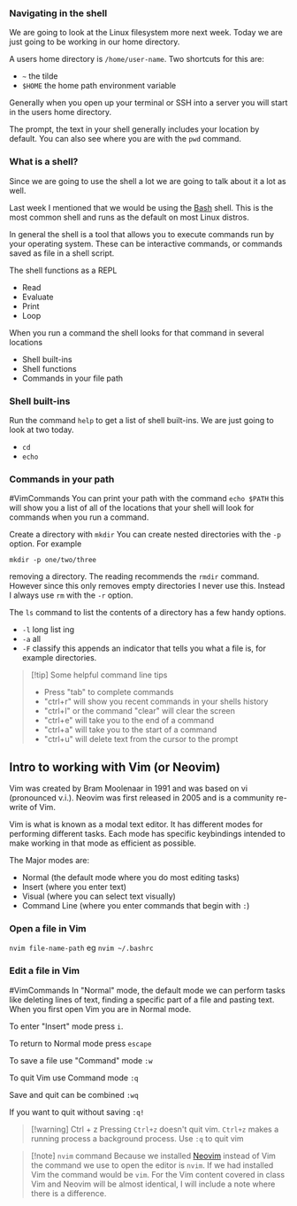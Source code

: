 ### Navigating in the shell

We are going to look at the Linux filesystem more next week. Today we are just going to be working in our home directory.

A users home directory is `/home/user-name`. Two shortcuts for this are:

- `~` the tilde
- `$HOME` the home path environment variable

Generally when you open up your terminal or SSH into a server you will start in the users home directory.

The prompt, the text in your shell generally includes your location by default. You can also see where you are with the `pwd` command.

### What is a shell?

Since we are going to use the shell a lot we are going to talk about it a lot as well.

Last week I mentioned that we would be using the [Bash](https://www.gnu.org/software/bash/) shell. This is the most common shell and runs as the default on most Linux distros.

In general the shell is a tool that allows you to execute commands run by your operating system. These can be interactive commands, or commands saved as file in a shell script.

The shell functions as a REPL

- Read
- Evaluate
- Print
- Loop

When you run a command the shell looks for that command in several locations

- Shell built-ins
- Shell functions
- Commands in your file path

### Shell built-ins

Run the command `help` to get a list of shell built-ins. We are just going to look at two today.

- `cd`
- `echo`

### Commands in your path
#VimCommands 
You can print your path with the command `echo $PATH` this will show you a list of all of the locations that your shell will look for commands when you run a command.

Create a directory with `mkdir` You can create nested directories with the `-p` option. For example

```
mkdir -p one/two/three
```

removing a directory. The reading recommends the `rmdir` command. However since this only removes empty directories I never use this. Instead I always use `rm` with the `-r` option.

The `ls` command to list the contents of a directory has a few handy options.

- `-l` long list ing
- `-a` all
- `-F` classify this appends an indicator that tells you what a file is, for example directories.

> [!tip] Some helpful command line tips
> 
> - Press "tab" to complete commands
> - "ctrl+r" will show you recent commands in your shells history
> - "ctrl+l" or the command "clear" will clear the screen
> - "ctrl+e" will take you to the end of a command
> - "ctrl+a" will take you to the start of a command
> - "ctrl+u" will delete text from the cursor to the prompt

## Intro to working with Vim (or Neovim)

Vim was created by Bram Moolenaar in 1991 and was based on vi (pronounced v.i.). Neovim was first released in 2005 and is a community re-write of Vim.

Vim is what is known as a modal text editor. It has different modes for performing different tasks. Each mode has specific keybindings intended to make working in that mode as efficient as possible.

The Major modes are:

- Normal (the default mode where you do most editing tasks)
- Insert (where you enter text)
- Visual (where you can select text visually)
- Command Line (where you enter commands that begin with `:`)

### Open a file in Vim

`nvim file-name-path` eg `nvim ~/.bashrc`

### Edit a file in Vim
#VimCommands 
In "Normal" mode, the default mode we can perform tasks like deleting lines of text, finding a specific part of a file and pasting text. When you first open Vim you are in Normal mode.

To enter "Insert" mode press `i`.

To return to Normal mode press `escape`

To save a file use "Command" mode `:w`

To quit Vim use Command mode `:q`

Save and quit can be combined `:wq`

If you want to quit without saving `:q!`

> [!warning] Ctrl + z Pressing `Ctrl+z` doesn't quit vim. `Ctrl+z` makes a running process a background process. Use `:q` to quit vim

> [!note] `nvim` command Because we installed [Neovim](https://neovim.io/) instead of Vim the command we use to open the editor is `nvim`. If we had installed Vim the command would be `vim`. For the Vim content covered in class Vim and Neovim will be almost identical, I will include a note where there is a difference.